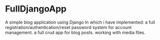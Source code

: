 # FullDjangoApp
A simple blog application using Django
In which i have implemented:
a full registration/authentication/reset password system for account management.
a full crud app for blog posts.
working with media files.

